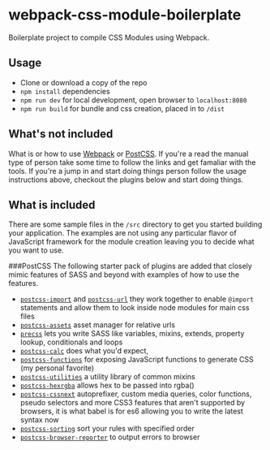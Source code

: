 # webpack-css-module-boilerplate
Boilerplate project to compile CSS Modules using Webpack.


## Usage
- Clone or download a copy of the repo
- `npm install` dependencies
- `npm run dev` for local development, open browser to `localhost:8080`
- `npm run build` for bundle and css creation, placed in to `/dist`


## What's not included
What is or how to use [Webpack](https://webpack.github.io/docs/) or [PostCSS](http://postcss.org/). If you're a read the manual type of person take some time to follow the links and get famaliar with the tools. If you're a jump in and start doing things person follow the usage instructions above, checkout the plugins below and start doing things.

## What is included
There are some sample files in the `/src` directory to get you started building your application. The examples are not using any particular flavor of JavaScript framework for the module creation leaving you to decide what you want to use. 

###PostCSS
The following starter pack of plugins are added that closely mimic features of SASS and beyond with examples of how to use the features.

- [`postcss-import`](https://github.com/postcss/postcss-import) and [`postcss-url`](https://github.com/postcss/postcss-url) they work together to enable `@import` statements and allow them to look inside node modules for main css files
- [`postcss-assets`](https://github.com/assetsjs/postcss-assets) asset manager for relative urls
- [`precss`](https://github.com/jonathantneal/precss) lets you write SASS like variables, mixins, extends, property lookup, conditionals and loops 
- [`postcss-calc`](https://github.com/postcss/postcss-calc) does what you'd expect, 
- [`postcss-functions`](https://github.com/andyjansson/postcss-functions) for exposing JavaScript functions to generate CSS (my personal favorite)
- [`postcss-utilities`](https://github.com/ismamz/postcss-utilities) a utility library of common mixins
- [`postcss-hexrgba`](https://github.com/seaneking/postcss-hexrgba) allows hex to be passed into rgba() 
- [`postcss-cssnext`](https://github.com/MoOx/postcss-cssnext) autoprefixer, custom media queries, color functions, pseudo selectors and more CSS3 features that aren't supported by browsers, it is what babel is for es6 allowing you to write the latest syntax now
- [`postcss-sorting`](https://github.com/hudochenkov/postcss-sorting) sort your rules with specified order
- [`postcss-browser-reporter`](https://github.com/postcss/postcss-browser-reporter) to output errors to browser
